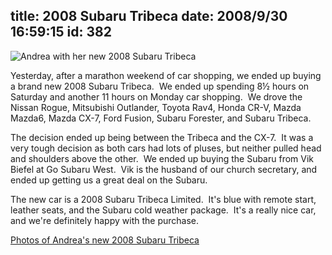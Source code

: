 title: 2008 Subaru Tribeca
date: 2008/9/30 16:59:15
id: 382
---
![Andrea with her new 2008 Subaru Tribeca](/journal_images/mini-IMG_4489-journal.jpg)

Yesterday, after a marathon weekend of car shopping, we ended up buying a brand new 2008 Subaru Tribeca.  We ended up spending 8½ hours on Saturday and another 11 hours on Monday car shopping.  We drove the Nissan Rogue, Mitsubishi Outlander, Toyota Rav4, Honda CR-V, Mazda Mazda6, Mazda CX-7, Ford Fusion, Subaru Forester, and Subaru Tribeca. 

The decision ended up being between the Tribeca and the CX-7.  It was a very tough decision as both cars had lots of pluses, but neither pulled head and shoulders above the other.  We ended up buying the Subaru from Vik Biefel at Go Subaru West.  Vik is the husband of our church secretary, and ended up getting us a great deal on the Subaru. 

The new car is a 2008 Subaru Tribeca Limited.  It's blue with remote start, leather seats, and the Subaru cold weather package.  It's a really nice car, and we're definitely happy with the purchase.

[Photos of Andrea's new 2008 Subaru Tribeca](PhotoAlbum.aspx?ID=SUBARUTRIBECA2008)